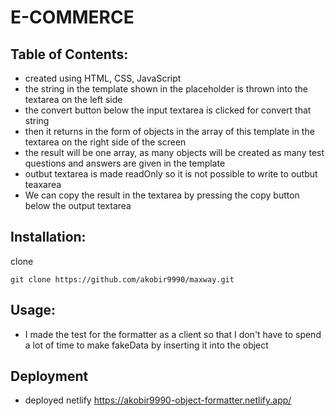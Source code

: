 # E-COMMERCE

## Table of Contents:
 - created using HTML, CSS, JavaScript
 - the string in the template shown in the placeholder is thrown into the textarea on the left side
 - the convert button below the input textarea is clicked for convert that string
 - then it returns in the form of objects in the array of this template in the textarea on the right side of the screen
 - the result will be one array, as many objects will be created as many test questions and answers are given in the template
 - outbut textarea is made readOnly so it is not possible to write to outbut teaxarea
 - We can copy the result in the textarea by pressing the copy button below the output textarea


## Installation:
clone
```
git clone https://github.com/akobir9990/maxway.git

```


## Usage:
- I made the test for the formatter as a client so that I don't have to spend a lot of time to make fakeData by inserting it into the object

## Deployment
- deployed netlify https://akobir9990-object-formatter.netlify.app/
